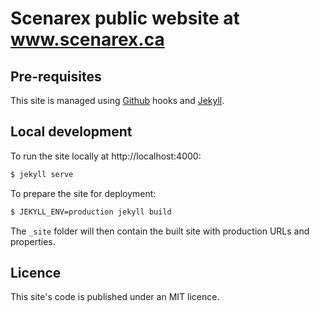 # Scenarex public website at www.scenarex.ca

## Pre-requisites

This site is managed using [Github](https://developer.github.com/webhooks/) hooks and [Jekyll](https://jekyllrb.com/).

## Local development

To run the site locally at http://localhost:4000:
```bash
$ jekyll serve
```

To prepare the site for deployment:
```bash
$ JEKYLL_ENV=production jekyll build
```

The `_site` folder will then contain the built site with production URLs and properties.

## Licence

This site's code is published under an MIT licence.
